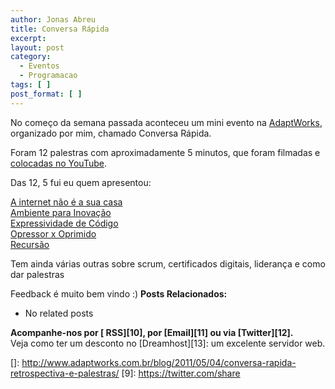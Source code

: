 ```yaml
---
author: Jonas Abreu
title: Conversa Rápida
excerpt:
layout: post
category:
  - Eventos
  - Programacao
tags: [ ]
post_format: [ ]
---
```

No começo da semana passada aconteceu um mini evento na [AdaptWorks][1], organizado por mim, chamado Conversa Rápida.

Foram 12 palestras com aproximadamente 5 minutos, que foram filmadas e [colocadas no YouTube][2].

Das 12, 5 fui eu quem apresentou: 

[A internet não é a sua casa][3]  
[Ambiente para Inovação][4]  
[Expressividade de Código][5]  
[Opressor x Oprimido][6]  
[Recursão][7]

Tem ainda várias outras sobre scrum, certificados digitais, liderança e como dar palestras</p> 
Feedback é muito bem vindo :) 
**Posts Relacionados:** 
*   No related posts









**Acompanhe-nos por [ RSS][10], por [Email][11] ou via [Twitter][12].**  
Veja como ter um desconto no [Dreamhost][13]: um excelente servidor web.

 [1]: http://www.adaptworks.com.br
 [2]: http://www.youtube.com/user/adaptworks
 [3]: http://www.youtube.com/watch?v=42500hRS2lA
 [4]: http://www.youtube.com/watch?v=usgNyanbmd0
 [5]: http://www.youtube.com/watch?v=Xyosbewp4vg
 [6]: http://www.youtube.com/watch?v=ONkpzzB3C74
 [7]: http://www.youtube.com/watch?v=30h4uvsQYTM
 []: http://www.adaptworks.com.br/blog/2011/05/04/conversa-rapida-retrospectiva-e-palestras/
 [9]: https://twitter.com/share




